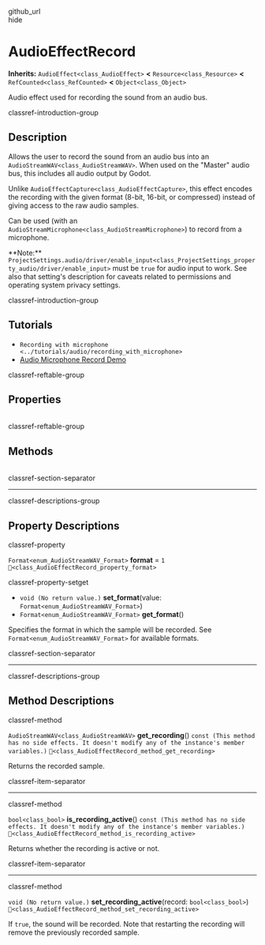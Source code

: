 github\_url  
hide

# AudioEffectRecord

**Inherits:** `AudioEffect<class_AudioEffect>` **&lt;**
`Resource<class_Resource>` **&lt;** `RefCounted<class_RefCounted>`
**&lt;** `Object<class_Object>`

Audio effect used for recording the sound from an audio bus.

classref-introduction-group

## Description

Allows the user to record the sound from an audio bus into an
`AudioStreamWAV<class_AudioStreamWAV>`. When used on the "Master" audio
bus, this includes all audio output by Godot.

Unlike `AudioEffectCapture<class_AudioEffectCapture>`, this effect
encodes the recording with the given format (8-bit, 16-bit, or
compressed) instead of giving access to the raw audio samples.

Can be used (with an
`AudioStreamMicrophone<class_AudioStreamMicrophone>`) to record from a
microphone.

\*\*Note:\*\*
`ProjectSettings.audio/driver/enable_input<class_ProjectSettings_property_audio/driver/enable_input>`
must be `true` for audio input to work. See also that setting's
description for caveats related to permissions and operating system
privacy settings.

classref-introduction-group

## Tutorials

-   `Recording with microphone <../tutorials/audio/recording_with_microphone>`
-   [Audio Microphone Record
    Demo](https://godotengine.org/asset-library/asset/2760)

classref-reftable-group

## Properties

<table>
<tbody>
<tr>
</tr>
</tbody>
</table>

classref-reftable-group

## Methods

<table>
<tbody>
<tr>
</tr>
<tr>
</tr>
<tr>
</tr>
</tbody>
</table>

classref-section-separator

------------------------------------------------------------------------

classref-descriptions-group

## Property Descriptions

classref-property

`Format<enum_AudioStreamWAV_Format>` **format** = `1`
`🔗<class_AudioEffectRecord_property_format>`

classref-property-setget

-   `void (No return value.)` **set\_format**(value:
    `Format<enum_AudioStreamWAV_Format>`)
-   `Format<enum_AudioStreamWAV_Format>` **get\_format**()

Specifies the format in which the sample will be recorded. See
`Format<enum_AudioStreamWAV_Format>` for available formats.

classref-section-separator

------------------------------------------------------------------------

classref-descriptions-group

## Method Descriptions

classref-method

`AudioStreamWAV<class_AudioStreamWAV>` **get\_recording**()
`const (This method has no side effects. It doesn't modify any of the instance's member variables.)`
`🔗<class_AudioEffectRecord_method_get_recording>`

Returns the recorded sample.

classref-item-separator

------------------------------------------------------------------------

classref-method

`bool<class_bool>` **is\_recording\_active**()
`const (This method has no side effects. It doesn't modify any of the instance's member variables.)`
`🔗<class_AudioEffectRecord_method_is_recording_active>`

Returns whether the recording is active or not.

classref-item-separator

------------------------------------------------------------------------

classref-method

`void (No return value.)` **set\_recording\_active**(record:
`bool<class_bool>`)
`🔗<class_AudioEffectRecord_method_set_recording_active>`

If `true`, the sound will be recorded. Note that restarting the
recording will remove the previously recorded sample.
